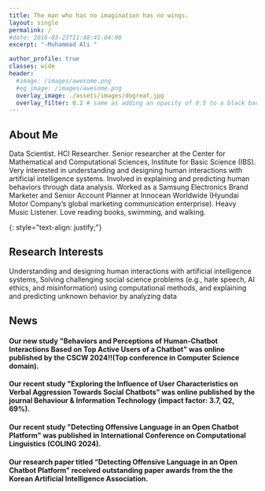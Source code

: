 ```yaml
---
title: The man who has no imagination has no wings.
layout: single
permalink: /
#date: 2016-03-23T11:48:41-04:00
excerpt: "-Muhammad Ali "  

author_profile: true
classes: wide
header:
  #image: /images/awesome.png
  #og_image: /images/awesome.png
  overlay_image: ./assets/images/dogreat.jpg
  overlay_filter: 0.2 # same as adding an opacity of 0.5 to a black background
---
```

## About Me
Data Scientist. HCI Researcher. Senior researcher at the Center for Mathematical and Computational Sciences, Institute for Basic Science (IBS). Very interested in understanding and designing human interactions with artificial intelligence systems. Involved in explaining and predicting human behaviors through data analysis. Worked as a Samsung Electronics Brand Marketer and Senior Account Planner at Innocean Worldwide (Hyundai Motor Company’s global marketing communication enterprise). Heavy Music Listener. Love reading books, swimming, and walking.

{: style="text-align: justify;"}

## Research Interests
Understanding and designing human interactions with artificial intelligence systems, Solving challenging social science problems (e.g., hate speech, AI ethics, and misinformation) using computational methods, and explaining and predicting unknown behavior by analyzing data 




## News
#### Our new study "Behaviors and Perceptions of Human-Chatbot Interactions Based on Top Active Users of a Chatbot" was online published by the CSCW 2024!!(Top conference in Computer Science domain). 
#### Our recent study "Exploring the Influence of User Characteristics on Verbal Aggression Towards Social Chatbots" was online published by the journal Behaviour & Information Technology (impact factor: 3.7, Q2, 69%). 
#### Our recent study "Detecting Offensive Language in an Open Chatbot Platform" was published in International Conference on Computational Linguistics (COLING 2024). 
#### Our research paper titled “Detecting Offensive Language in an Open Chatbot Platform” received outstanding paper awards from the the Korean Artificial Intelligence Association.
